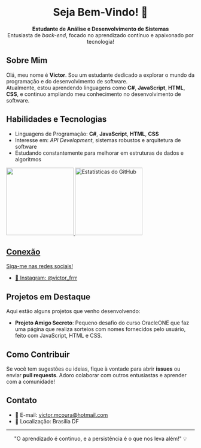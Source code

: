 <h1 align="center">Seja Bem-Vindo! 👋</h1>

<p align="center">
  <strong>Estudante de Análise e Desenvolvimento de Sistemas</strong> <br>
  Entusiasta de <em>back-end</em>, focado no aprendizado contínuo e apaixonado por tecnologia!
</p>

<h2>Sobre Mim</h2>
<p>
  Olá, meu nome é <strong>Victor</strong>. Sou um estudante dedicado a explorar o mundo da programação e do desenvolvimento de software. <br>
  Atualmente, estou aprendendo linguagens como <strong>C#</strong>, <strong>JavaScript</strong>, <strong>HTML</strong>, <strong>CSS</strong>, e continuo ampliando meu conhecimento no desenvolvimento de software.
</p>

<h2>Habilidades e Tecnologias</h2>
<ul>
  <li>Linguagens de Programação: <strong>C#</strong>, <strong>JavaScript</strong>, <strong>HTML</strong>, <strong>CSS</strong></li>
  <li>Interesse em: <em>API Development</em>, sistemas robustos e arquitetura de software</li>
  <li>Estudando constantemente para melhorar em estruturas de dados e algoritmos</li>
</ul>

<div>
<a href="https://github.com/VictorMCoura">
<img height="180" src="https://github-readme-stats.vercel.app/api/top-langs/?username=VictorMCoura&layout=compact&langs_count=7&theme=dracula"/>
<img height="180" src="https://github-readme-stats.vercel.app/api?username=VictorMCoura&show_icons=true&theme=dracula" alt="Estatísticas do GitHub"/>

</div>

<h2>Conexão</h2>
<p>
  Siga-me nas redes sociais!
</p>
<ul>
  <li>📸 Instagram: <a href="https://www.instagram.com/victor_frrr" target="_blank">@victor_frrr</a></li>
</ul>


<h2>Projetos em Destaque</h2>
<p>
  Aqui estão alguns projetos que venho desenvolvendo:
</p>
<ul>
  <li><strong>Projeto Amigo Secreto</strong>: Pequeno desafio do curso OracleONE que faz uma página que realiza sorteios com nomes fornecidos pelo usuário, feito com JavaScript, HTML e CSS.</li>
</ul>
 
<h2>Como Contribuir</h2>
<p>
  Se você tem sugestões ou ideias, fique à vontade para abrir <strong>issues</strong> ou enviar <strong>pull requests</strong>. Adoro colaborar com outros entusiastas e aprender com a comunidade!
</p>

<h2>Contato</h2>
<ul>
  <li>📧 E-mail: <a href="mailto:victor.mcoura@hotmail.com">victor.mcoura@hotmail.com</a></li>
  <li>📌 Localização: Brasília DF</li>
</ul>

<hr>
<p align="center">
  "O aprendizado é contínuo, e a persistência é o que nos leva além!" 💡
</p>

